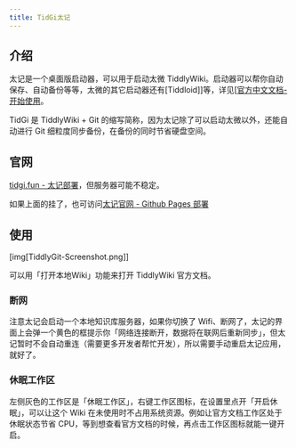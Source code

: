 ```yaml
---
title: TidGi太记
---
```


## 介绍

太记是一个桌面版启动器，可以用于启动太微 TiddlyWiki。启动器可以帮你自动保存、自动备份等等，太微的其它启动器还有[Tiddloid]]等，详见[[官方中文文档-开始使用](https://bramchen.github.io/tw5-docs/zh-Hans/#GettingStarted)。

TidGi 是 TiddlyWiki + Git 的缩写简称，因为太记除了可以启动太微以外，还能自动进行 Git 细粒度同步备份，在备份的同时节省硬盘空间。

## 官网

[tidgi.fun - 太记部署](https://tidgi.fun/)，但服务器可能不稳定。

如果上面的挂了，也可访问[太记官网 - Github Pages 部署](https://tiddly-gittly.github.io/TidGi-Official-Website/#:Index)

## 使用

[img[TiddlyGit-Screenshot.png]]

可以用「打开本地Wiki」功能来打开 TiddlyWiki 官方文档。

### 断网

注意太记会启动一个本地知识库服务器，如果你切换了 Wifi、断网了，太记的界面上会弹一个黄色的框提示你「网络连接断开，数据将在联网后重新同步」，但太记暂时不会自动重连（需要更多开发者帮忙开发），所以需要手动重启太记应用，就好了。

### 休眠工作区

左侧灰色的工作区是「休眠工作区」，右键工作区图标，在设置里点开「开启休眠」，可以让这个 Wiki 在未使用时不占用系统资源。例如让官方文档工作区处于休眠状态节省 CPU，等到想查看官方文档的时候，再点击工作区图标就能一键开启。